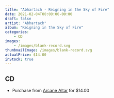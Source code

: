 ```yaml
---
title: "Abhartach - Reigning in the Sky of Fire"
date: 2021-02-04T00:00:00-00:00
draft: false
artist: "Abhartach"
album: "Reigning in the Sky of Fire"
categories:
    - CD
images:
    - /images/blank-record.svg
thumbnailImage: /images/blank-record.svg
actualPrice: $14.00
inStock: true
---
```


## CD
* Purchase from [Arcane Altar](https://arcanealtar.bigcartel.com/product/abhartach-reigning-in-the-sky-of-fire-cd) for $14.00
